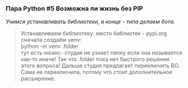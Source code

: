 ### Пара Python #5 Возможна ли жизнь без PIP

_Учимся устанавливать библиотеки, в конце - типа делаем бота._

> Устанавливаем библиотеку:
	место библиотек - pypi.org  
	сначала создаём venv:  
	python -m venv .folder  
	тут есть нюанс- студия не узнает папку если она называется  
	как-то иначе! Так что .folder пока нет быстрого решения  
	этого вопроса!
	Дальше студия предлагает переключить ВО.  
	Сама не переключила, потому что стоит дополнительное расширение.